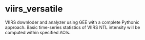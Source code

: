 # viirs_versatile
VIIRS downloder and analyzer using GEE with a complete Pythonic approach. Basic time-series statistics of VIIRS NTL intensity will be computed within specified AOIs.
